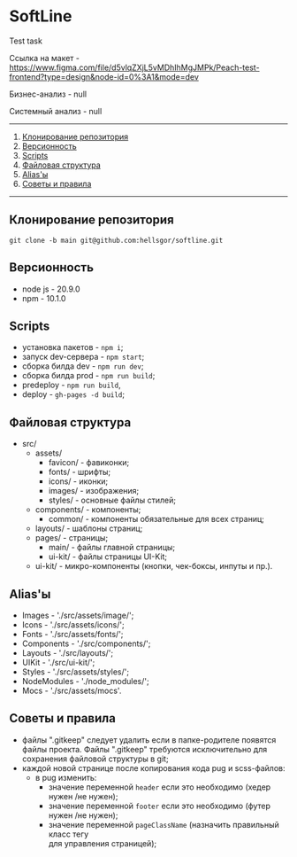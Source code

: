 # SoftLine

Test task

Ссылка на
макет - https://www.figma.com/file/d5vlqZXjL5vMDhIhMgJMPk/Peach-test-frontend?type=design&node-id=0%3A1&mode=dev

Бизнес-анализ - null

Системный анализ - null

---

1. [Клонирование репозитория](#clone)
2. [Версионность](#versions)
3. [Scripts](#npmcommands)
4. [Файловая структура](#structure)
5. [Alias'ы](#aliases)
6. [Советы и правила](#tips-and-rules)

---

## <a id='clone'>Клонирование репозитория</a>

    git clone -b main git@github.com:hellsgor/softline.git

## <a id='versions'>Версионность</a>

- node js - 20.9.0
- npm - 10.1.0

## <a id='npmcommands'>Scripts</a>

- установка пакетов - `npm i`;
- запуск dev-сервера - `npm start`;
- сборка билда dev - `npm run dev`;
- сборка билда prod - `npm run build`;
- predeploy - `npm run build`,
- deploy - `gh-pages -d build`;

## <a id='structure'>Файловая структура</a>

- src/
  - assets/
    - favicon/ - фавиконки;
    - fonts/ - шрифты;
    - icons/ - иконки;
    - images/ - изображения;
    - styles/ - основные файлы стилей;
  - components/ - компоненты;
    - common/ - компоненты обязательные для всех страниц;
  - layouts/ - шаблоны страниц;
  - pages/ - страницы;
    - main/ - файлы главной страницы;
    - ui-kit/ - файлы страницы UI-Kit;
  - ui-kit/ - микро-компоненты (кнопки, чек-боксы, инпуты и пр.).

## <a id='aliases'>Alias'ы</a>

- Images - './src/assets/image/';
- Icons - './src/assets/icons/';
- Fonts - './src/assets/fonts/';
- Components - './src/components/';
- Layouts - './src/layouts/';
- UIKit - './src/ui-kit/';
- Styles - './src/assets/styles/';
- NodeModules - './node_modules/';
- Mocs - './src/assets/mocs'.

## <a id='tips-and-rules'>Советы и правила</a>

- файлы ".gitkeep" следует удалить если в папке-родителе появятся файлы проекта.
  Файлы ".gitkeep" требуются исключительно для сохранения файловой структуры в
  git;
- каждой новой странице после копирования кода pug и scss-файлов:
  - в pug изменить:
    - значение переменной `header` если это необходимо (хедер нужен /не нужен);
    - значение переменной `footer` если это необходимо (футер нужен /не нужен);
    - значение переменной `pageClassName` (назначить правильный класс
      тегу <main> для управления страницей);
